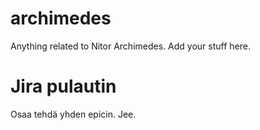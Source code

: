 # archimedes
Anything related to Nitor Archimedes. Add your stuff here. 

# Jira pulautin

Osaa tehdä yhden epicin. Jee. 